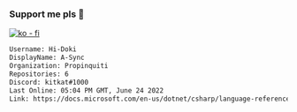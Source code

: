 ### Support me pls 🙏

[![ko - fi](https://ko-fi.com/img/githubbutton_sm.svg)](https://ko-fi.com/O5O4D6DP7)

  ```txt
  Username: Hi-Doki
  DisplayName: A-Sync
  Organization: Propinquiti
  Repositories: 6
  Discord: kitkat#1000
  Last Online: 05:04 PM GMT, June 24 2022
  Link: https://docs.microsoft.com/en-us/dotnet/csharp/language-reference/keywords/async
  ```       